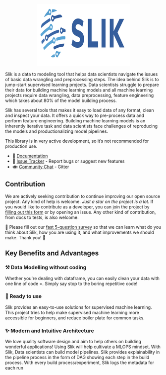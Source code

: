 <p align="center">
  <img  src="https://github.com/Sensei-akin/slik_python_package/blob/development/docs/_images/slik.png" width=300 height=200>
</p>

Slik is a data to modeling tool that helps data scientists navigate the issues of basic data wrangling and preprocessing steps. The idea behind Slik is to jump-start supervised learning projects. Data scientists struggle to prepare their data for building machine learning models and all machine learning projects require data wrangling, data preprocessing, feature engineering which takes about 80% of the model building process.

Slik has several tools that makes it easy to load data of any format, clean and inspect your data. It offers a quick way to pre-process data and perform feature engineering. Building machine learning models is an inherently iterative task and data scientists face challenges of reproducing the models and productionalizing model pipelines.


This library is in very active development, so it’s not recommended for production use.

- 📖 [Documentation](https://sensei-akin.github.io/slik_python_package/index.html)
- 🐞 [Issue Tracker](https://github.com/AdesholaAfolabi/slik_python_package/issues) - Report bugs or suggest new features
- 👪 [Community Chat](https://gitter.im/arduosoft/RawCMS-Headless-CMS-Aspnet) - Gitter

## Contribution

We are actively seeking contribution to continue improving our open source project. Any kind of help is welcome. *Just a star on the project is a lot.* If you would like to contribute as a developer, you can join the project by [filling out this form](https://forms.gle/dddbHWzcxypN9rpx9) or by opening an issue. Any other kind of contribution, from docs to tests, is also welcome.


📣 Please fill out our [fast 5-question survey](https://forms.gle/wvu1HF9P52ZdXujv6) so that we can learn what do you think about Slik, how you are using it, and what improvements we should make. Thank you! 👯


## Key Benefits and Advantages
### ⚒ Data Modelling without coding
Whether you're dealing with dataframe, you can easily clean your data with one line of code =. Simply say stop to the boring repetitive code!

### 🚀 Ready to use
Slik provides an easy-to-use solutions for supervised machine learning. This project tries to help make supervised machine learning more accessible for beginners, and reduce boiler plate for common tasks.

### ✨️ Modern and Intuitive Architecture
We love quality software design and aim to help others on building wonderful applications! Using Slik will help cultivate a MLOPS mindset. With Slik, Data scientists can build model pipelines. Slik provides explainability in the pipeline process in the form of DAG showing each step in the build process. With every build process/experiment, Slik logs the metadata for each run
